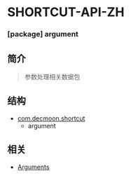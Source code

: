 # SHORTCUT-API-ZH

### [package] argument

简介
-
> 参数处理相关数据包

结构
-
+ [com.decmoon.shortcut](API-zh.md)
    + argument



相关
-
+ [Arguments](class-Arguments-zh.md)
